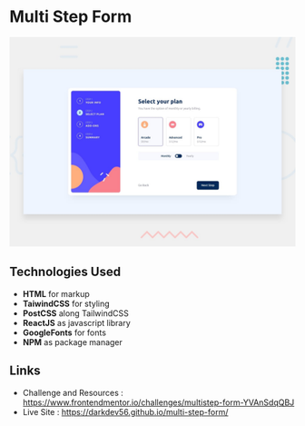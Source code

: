 # Multi Step Form

![Design preview for the News Homepage coding challenge](./design/desktop-preview.jpg)

## Technologies Used

- **HTML** for markup
- **TaiwindCSS** for styling
- **PostCSS** along TailwindCSS
- **ReactJS** as javascript library
- **GoogleFonts** for fonts
- **NPM** as package manager

## Links

- Challenge and Resources : https://www.frontendmentor.io/challenges/multistep-form-YVAnSdqQBJ
- Live Site : https://darkdev56.github.io/multi-step-form/
